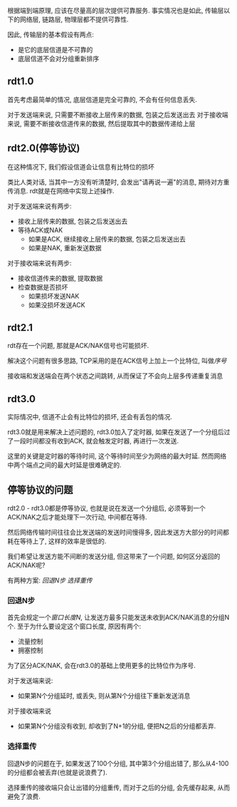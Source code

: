 根据端到端原理, 应该在尽量高的层次提供可靠服务. 事实情况也是如此, 传输层以下的网络层, 链路层, 物理层都不提供可靠性.

因此, 传输层的基本假设有两点:
- 是它的底层信道是不可靠的
- 底层信道不会对分组重新排序

## rdt1.0
首先考虑最简单的情况, 底层信道是完全可靠的, 不会有任何信息丢失.

对于发送端来说, 只需要不断接收上层传来的数据, 包装之后发送出去
对于接收端来说, 需要不断接收信道传来的数据, 然后提取其中的数据传递给上层

## rdt2.0(停等协议)
在这种情况下, 我们假设信道会让信息有比特位的损坏

类比人类对话, 当其中一方没有听清楚时, 会发出"请再说一遍"的消息, 期待对方重传消息.
rdt就是在网络中实现上述操作.

对于发送端来说有两步:
- 接收上层传来的数据, 包装之后发送出去
- 等待ACK或NAK
	- 如果是ACK, 继续接收上层传来的数据, 包装之后发送出去
	- 如果是NAK, 重新发送数据

对于接收端来说有两步:
- 接收信道传来的数据, 提取数据
- 检查数据是否损坏
	- 如果损坏发送NAK
	- 如果没损坏发送ACK

## rdt2.1
rdt存在一个问题, 那就是ACK/NAK信号也可能损坏.

解决这个问题有很多思路, TCP采用的是在ACK信号上加上一个比特位, 叫做*序号*

接收端和发送端会在两个状态之间跳转, 从而保证了不会向上层多传递重复消息

## rdt3.0
实际情况中, 信道不止会有比特位的损坏, 还会有丢包的情况.

rdt3.0就是用来解决上述问题的, rdt3.0加入了定时器, 如果在发送了一个分组后过了一段时间都没有收到ACK, 就会触发定时器, 再进行一次发送.

这里的关键是定时器的等待时间, 这个等待时间至少为网络的最大时延. 然而网络中两个端点之间的最大时延是很难确定的.

## 停等协议的问题
rdt2.0 - rdt3.0都是停等协议, 也就是说在发送一个分组后, 必须等到一个ACK/NAK之后才能处理下一次行动, 中间都在等待.

然后网络传输时间往往会比发送端的发送时间慢得多, 因此发送方大部分的时间都耗在等待上了, 这样的效率是很低的.

我们希望让发送方能不间断的发送分组, 但这带来了一个问题, 如何区分返回的ACK/NAK呢?

有两种方案: *回退N步* *选择重传*
### 回退N步
首先会规定一个*窗口长度N*, 让发送方最多只能发送未收到ACK/NAK消息的分组N个.
至于为什么要设定这个窗口长度, 原因有两个:
- 流量控制
- 拥塞控制

为了区分ACK/NAK, 会在rdt3.0的基础上使用更多的比特位作为序号.

对于发送端来说:
- 如果第N个分组延时, 或丢失, 则从第N个分组往下重新发送消息

对于接收端来说
- 如果第N个分组没有收到, 却收到了N+1的分组, 便把N之后的分组都丢弃.

### 选择重传
回退N步的问题在于, 如果发送了100个分组, 其中第3个分组出错了, 那么从4-100的分组都会被丢弃(也就是说浪费了).

选择重传的接收端只会让出错的分组重传, 而对于之后的分组, 会先缓存起来, 从而避免了浪费.
